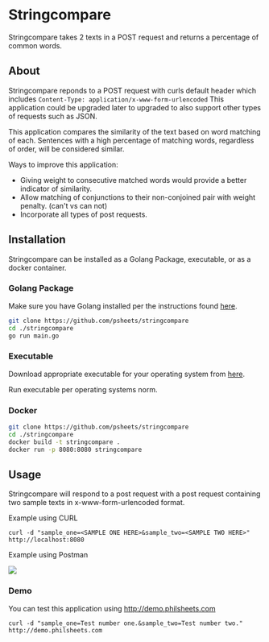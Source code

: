 # Stringcompare
Stringcompare takes 2 texts in a POST request and returns a percentage of common words.

## About

Stringcompare reponds to a POST request with curls default header which includes `Content-Type: application/x-www-form-urlencoded`
This application could be upgraded later to upgraded to also support other types of requests such as JSON. 

This application compares the similarity of the text based on word matching of each. Sentences with a high percentage of matching words, regardless of order, will be considered similar. 

Ways to improve this application:

- Giving weight to consecutive matched words would provide a better indicator of similarity.
- Allow matching of conjunctions to their non-conjoined pair with weight penalty. (can't vs can not)
- Incorporate all types of post requests.

## Installation

Stringcompare can be installed as a Golang Package, executable, or as a docker container.


### Golang Package

Make sure you have Golang installed per the instructions found [here](https://golang.org/doc/install).

```bash
git clone https://github.com/psheets/stringcompare
cd ./stringcompare
go run main.go
```

### Executable

Download appropriate executable for your operating system from [here](https://github.com/psheets/stringcompare/releases/tag/V1.0).

Run executable per operating systems norm. 

### Docker

```bash
git clone https://github.com/psheets/stringcompare
cd ./stringcompare
docker build -t stringcompare .
docker run -p 8080:8080 stringcompare
```

## Usage

Stringcompare will respond to a post request with a post request containing two sample texts in x-www-form-urlencoded format. 

Example using CURL
```
curl -d "sample_one=<SAMPLE ONE HERE>&sample_two=<SAMPLE TWO HERE>" http://localhost:8080
```
Example using Postman

![](https://philsheets.com/94fa0491-3f80-4cf7-8c08-dc606d902665)

### Demo

You can test this application using http://demo.philsheets.com

```
curl -d "sample_one=Test number one.&sample_two=Test number two." http://demo.philsheets.com
```